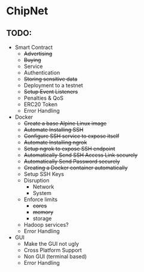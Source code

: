 # ChipNet

## TODO:

- Smart Contract
    - ~~Advertising~~
    - ~~Buying~~
    - Service
    - Authentication
    - ~~Storing sensitive data~~
    - Deployment to a testnet
    - ~~Setup Event Listeners~~
    - Penalties & QoS
    - ERC20 Token
    - Error Handling
- Docker
    - ~~Create a base Alpine Linux image~~
    - ~~Automate Installing SSH~~
    - ~~Configure SSH service to expose itself~~
    - ~~Automate Installing ngrok~~
    - ~~Setup ngrok to expose SSH endpoint~~
    - ~~Automatically Send SSH Access Link securely~~
    - ~~Automatically Send Password securely~~
    - ~~Creating a Docker container automatically~~
    - Setup SSH Keys
    - Disruption
        - Network
        - System
    - Enforce limits
        - ~~cores~~
        - ~~memory~~
        - storage
    - Hadoop services?
    - Error Handling
- GUI
    - Make the GUI not ugly
    - Cross Platform Support
    - Non GUI (terminal based)
    - Error Handling
